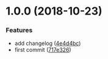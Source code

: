 <a name="1.0.0"></a>
# 1.0.0 (2018-10-23)


### Features

* add changelog ([4e4d4bc](https://github.com/sunshine940326/changelog-test/commit/4e4d4bc))
* first commit ([717e326](https://github.com/sunshine940326/changelog-test/commit/717e326))



